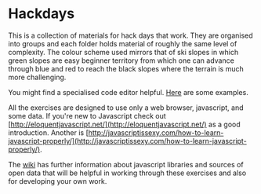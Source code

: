 Hackdays
========

This is a collection of materials for hack days that work.  They are organised into groups and each folder holds material of roughly the same level of complexity.  The colour scheme used mirrors that of ski slopes in which green slopes are easy beginner territory from which one can advance through blue and red to reach the black slopes where the terrain is much more challenging.

You might find a specialised code editor helpful. [Here](http://net.tutsplus.com/articles/web-roundups/22-neat-code-editors-for-windows/) are some examples.

All the exercises are designed to use only a web browser, javascript, and some data.  If you're new to Javascript check out [http://eloquentjavascript.net/](http://eloquentjavascript.net/) as a good introduction.  Another is [http://javascriptissexy.com/how-to-learn-javascript-properly/](http://javascriptissexy.com/how-to-learn-javascript-properly/).

The [wiki](https://github.com/pwin/Hackdays/wiki) has further information about javascript libraries and sources of open data that will be helpful in working through these exercises and also for developing your own work.
